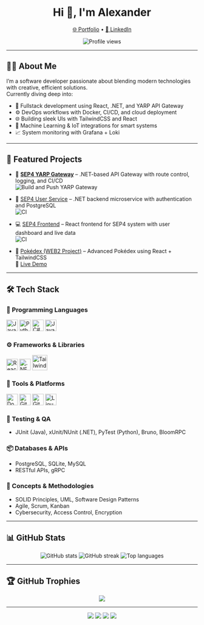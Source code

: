<h1 align="center">Hi 👋, I'm Alexander</h1>
<p align="center">
  <a href="https://alexanderjannikdj.vercel.app/">🌐 Portfolio</a> • 
  <a href="https://www.linkedin.com/in/alexanderjannikdj/">💼 LinkedIn</a>
</p>
<p align="center">
  <img src="https://komarev.com/ghpvc/?username=notnebu&label=Profile%20views&color=0e75b6&style=flat" alt="Profile views" />
</p>

---

## 👨‍💻 About Me

I’m a software developer passionate about blending modern technologies with creative, efficient solutions.  
Currently diving deep into:

- 🌱 Fullstack development using React, .NET, and YARP API Gateway  
- ⚙️ DevOps workflows with Docker, CI/CD, and cloud deployment  
- 🌐 Building sleek UIs with TailwindCSS and React  
- 🧠 Machine Learning & IoT integrations for smart systems  
- 📈 System monitoring with Grafana + Loki

---

## 🚀 Featured Projects

- 🔁 [**SEP4 YARP Gateway**](https://github.com/NotNebu/SEP4_Yarp_Gateway) – .NET-based API Gateway with route control, logging, and CI/CD  
  ![Build and Push YARP Gateway](https://github.com/NotNebu/SEP4_Yarp_Gateway/actions/workflows/deploy.yml/badge.svg)

- 🧍 [SEP4 User Service](https://github.com/NotNebu/SEP4_User_Service) – .NET backend microservice with authentication and PostgreSQL  
  ![CI](https://github.com/NotNebu/SEP4_User_Service/actions/workflows/docker.yml/badge.svg)

- 💻 [SEP4 Frontend](https://github.com/NotNebu/SEP4_Frontend) – React frontend for SEP4 system with user dashboard and live data  
  ![CI](https://github.com/NotNebu/SEP4_Frontend/actions/workflows/docker.yml/badge.svg)

- 🧩 [Pokédex (WEB2 Project)](https://github.com/NotNebu/WEB2_Pokedex) – Advanced Pokédex using React + TailwindCSS  
  🔗 [Live Demo](https://web2-pokedex.vercel.app/)  

---

## 🛠️ Tech Stack

### 🧠 Programming Languages
<p>
  <img src="https://cdn.jsdelivr.net/gh/devicons/devicon/icons/java/java-original.svg" height="30" alt="Java"/>
  <img src="https://cdn.jsdelivr.net/gh/devicons/devicon/icons/python/python-original.svg" height="30" alt="Python"/>
  <img src="https://cdn.jsdelivr.net/gh/devicons/devicon/icons/csharp/csharp-original.svg" height="30" alt="C#"/>
  <img src="https://cdn.jsdelivr.net/gh/devicons/devicon/icons/javascript/javascript-original.svg" height="30" alt="JavaScript"/>
</p>

### ⚙️ Frameworks & Libraries
<p>
  <img src="https://cdn.jsdelivr.net/gh/devicons/devicon/icons/react/react-original.svg" height="30" alt="React"/>
  <img src="https://cdn.jsdelivr.net/gh/devicons/devicon/icons/dot-net/dot-net-original-wordmark.svg" height="30" alt=".NET"/>
  <img src="https://www.vectorlogo.zone/logos/tailwindcss/tailwindcss-icon.svg" alt="TailwindCSS" width="40" height="40"/>
</p>

### 🧰 Tools & Platforms
<p>
  <img src="https://cdn.jsdelivr.net/gh/devicons/devicon/icons/docker/docker-original.svg" height="30" alt="Docker"/>
  <img src="https://cdn.jsdelivr.net/gh/devicons/devicon/icons/git/git-original.svg" height="30" alt="Git"/>
  <img src="https://cdn.jsdelivr.net/gh/devicons/devicon/icons/github/github-original.svg" height="30" alt="GitHub"/>
  <img src="https://cdn.jsdelivr.net/gh/devicons/devicon/icons/linux/linux-original.svg" height="30" alt="Linux"/>
</p>

### 🧪 Testing & QA
- JUnit (Java), xUnit/NUnit (.NET), PyTest (Python), Bruno, BloomRPC

### 📦 Databases & APIs
- PostgreSQL, SQLite, MySQL  
- RESTful APIs, gRPC

### 🧠 Concepts & Methodologies
- SOLID Principles, UML, Software Design Patterns  
- Agile, Scrum, Kanban  
- Cybersecurity, Access Control, Encryption

---

## 📊 GitHub Stats

<p align="center">
  <img src="https://github-readme-stats.vercel.app/api?username=notnebu&show_icons=true&theme=github_dark" alt="GitHub stats"/>
  <img src="https://github-readme-streak-stats.herokuapp.com/?user=notnebu&theme=github-dark-blue" alt="GitHub streak"/>
  <img src="https://github-readme-stats.vercel.app/api/top-langs?username=notnebu&layout=compact&theme=github_dark" alt="Top languages"/>
</p>

---

## 🏆 GitHub Trophies

<p align="center">
  <img src="https://github-profile-trophy.vercel.app/?username=notnebu&theme=onedark&no-bg=true" />
</p>

---

<p align="center">
  <img src="https://img.shields.io/badge/C%23-Expert-blue?style=for-the-badge&logo=csharp">
  <img src="https://img.shields.io/badge/Java-Intermediate-orange?style=for-the-badge&logo=java">
  <img src="https://img.shields.io/github/followers/notnebu?label=Followers&style=for-the-badge">
  <img src="https://img.shields.io/github/stars/notnebu?label=Stars&style=for-the-badge">
</p>

